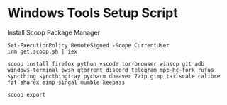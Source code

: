 # Windows Tools Setup Script

Install Scoop Package Manager
```pwsh
Set-ExecutionPolicy RemoteSigned -Scope CurrentUser
irm get.scoop.sh | iex

scoop install firefox python vscode tor-browser winscp git adb windows-terminal pwsh qtorrent discord telegram mpc-hc-fork rufus syncthing syncthingtray pycharm dbeaver 7zip gimp tailscale calibre fzf sharex aimp singal mumble keepass

scoop export
```

